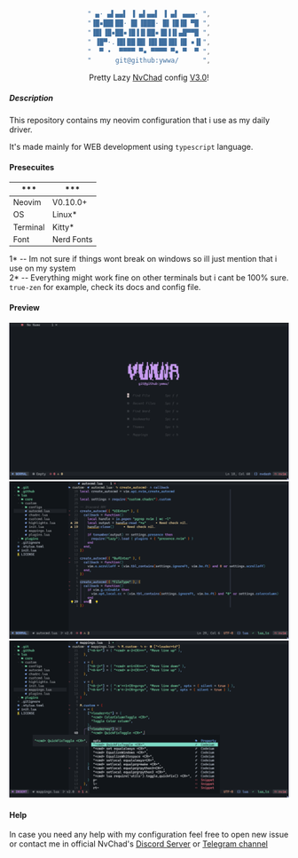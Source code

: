 <div align="center">

```lua
" ▄· ▄▌▄▄▌ ▐ ▄▌▄▄▌ ▐ ▄▌ ▄▄▄· ",
"▐█▪██▌██· █▌▐███· █▌▐█▐█ ▀█ ",
"▐█▌▐█▪██▪▐█▐▐▌██▪▐█▐▐▌▄█▀▀█ ",
" ▐█▀·.▐█▌██▐█▌▐█▌██▐█▌▐█ ▪▐▌",
"  ▀ •  ▀▀▀▀ ▀▪ ▀▀▀▀ ▀▪ ▀  ▀ ",
"      git@github:ywwa/      ",
```

Pretty Lazy
<a href="https://github.com/NvChad/NvChad">NvChad</a>
config
<a href="https://ywwa.github.io">V3.0</a>!

</div>

##### Description
This repository contains my neovim configuration that i use as my daily driver.

It's made mainly for WEB development using `typescript` language.

#### Presecuites
|    ***    |    ***    |
|---------- | ----------- |
| Neovim    | V0.10.0+    |
| OS        | Linux*      |
| Terminal  | Kitty*      |
| Font      | Nerd Fonts  |

1* -- Im not sure if things wont break on windows so ill just mention that i use on my system<br>
2* -- Everything might work fine on other terminals but i cant be 100% sure. `true-zen` for example, check its docs and config file.

#### Preview
![cover](./img/cover.png)
![pw1](./img/pw1.png)
![pw2](./img/pw2.png)

#### Help
In case you need any help with my configuration feel free to open new issue or contact me in official NvChad's <a href="https://discord.com/invite/gADmkJb9Fb">Discord Server</a> or <a href="https://t.me/nvchad_tg">Telegram channel</a>

